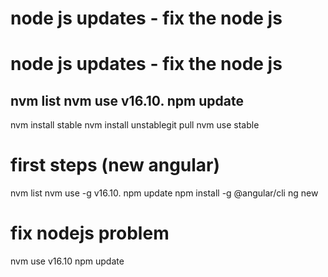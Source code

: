 # node js updates - fix the node js

# node js updates - fix the node js
nvm list
nvm use v16.10.
npm update
-------------------------
nvm install stable
nvm install unstablegit pull
nvm use stable

# first steps (new angular)
nvm list
nvm use -g v16.10.
npm update
npm install -g @angular/cli
ng new 

# fix nodejs problem
nvm use v16.10
npm update
